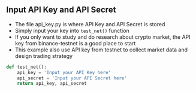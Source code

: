 ## Input API Key and API Secret
* The file api_key.py is where API Key and API Secret is stored
* Simply input your key into `test_net()` function
* If you only want to study and do research about crypto market, the API key from binance-testnet is a good place to start
* This example also use API key from testnet to collect market data and design trading strategy

```python
def test_net():
    api_key = 'Input your API Key here'
    api_secret = 'Input your API Secret here'
    return api_key, api_secret
```

